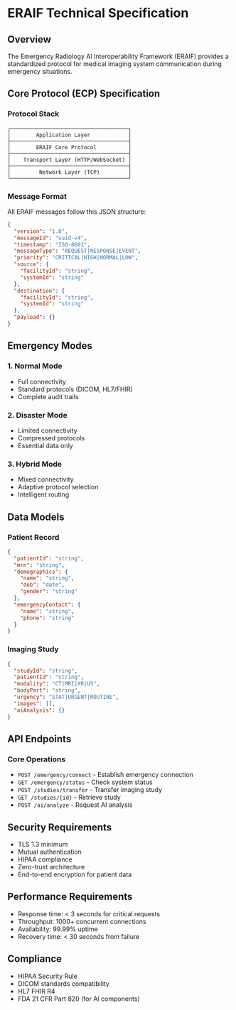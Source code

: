 # ERAIF Technical Specification

## Overview

The Emergency Radiology AI Interoperability Framework (ERAIF) provides a standardized protocol for medical imaging system communication during emergency situations.

## Core Protocol (ECP) Specification

### Protocol Stack

```
┌─────────────────────────────────────┐
│        Application Layer            │
├─────────────────────────────────────┤
│        ERAIF Core Protocol          │
├─────────────────────────────────────┤
│    Transport Layer (HTTP/WebSocket) │
├─────────────────────────────────────┤
│         Network Layer (TCP)         │
└─────────────────────────────────────┘
```

### Message Format

All ERAIF messages follow this JSON structure:

```json
{
  "version": "1.0",
  "messageId": "uuid-v4",
  "timestamp": "ISO-8601",
  "messageType": "REQUEST|RESPONSE|EVENT",
  "priority": "CRITICAL|HIGH|NORMAL|LOW",
  "source": {
    "facilityId": "string",
    "systemId": "string"
  },
  "destination": {
    "facilityId": "string",
    "systemId": "string"
  },
  "payload": {}
}
```

## Emergency Modes

### 1. Normal Mode
- Full connectivity
- Standard protocols (DICOM, HL7/FHIR)
- Complete audit trails

### 2. Disaster Mode
- Limited connectivity
- Compressed protocols
- Essential data only

### 3. Hybrid Mode
- Mixed connectivity
- Adaptive protocol selection
- Intelligent routing

## Data Models

### Patient Record
```json
{
  "patientId": "string",
  "mrn": "string",
  "demographics": {
    "name": "string",
    "dob": "date",
    "gender": "string"
  },
  "emergencyContact": {
    "name": "string",
    "phone": "string"
  }
}
```

### Imaging Study
```json
{
  "studyId": "string",
  "patientId": "string",
  "modality": "CT|MRI|XR|US",
  "bodyPart": "string",
  "urgency": "STAT|URGENT|ROUTINE",
  "images": [],
  "aiAnalysis": {}
}
```

## API Endpoints

### Core Operations
- `POST /emergency/connect` - Establish emergency connection
- `GET /emergency/status` - Check system status
- `POST /studies/transfer` - Transfer imaging study
- `GET /studies/{id}` - Retrieve study
- `POST /ai/analyze` - Request AI analysis

## Security Requirements

- TLS 1.3 minimum
- Mutual authentication
- HIPAA compliance
- Zero-trust architecture
- End-to-end encryption for patient data

## Performance Requirements

- Response time: < 3 seconds for critical requests
- Throughput: 1000+ concurrent connections
- Availability: 99.99% uptime
- Recovery time: < 30 seconds from failure

## Compliance

- HIPAA Security Rule
- DICOM standards compatibility
- HL7 FHIR R4
- FDA 21 CFR Part 820 (for AI components)
